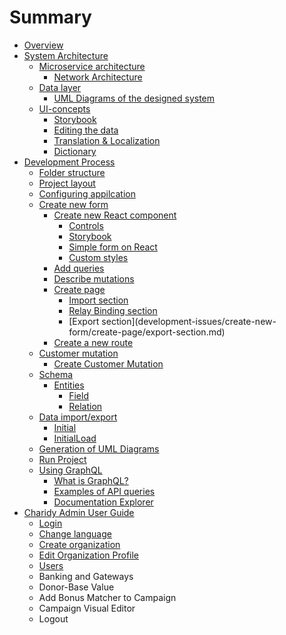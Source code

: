 # Summary

* [Overview](README.md)
* [System Architecture](system-architecture/system-architecture.md)
  * [Microservice architecture](system-architecture/microservice/microservice.md)
    * [Network Architecture](system-architecture/microservice/network-architecture.md)
  * [Data layer](system-architecture/data-layer/data-layer.md)
    * [UML Diagrams of the designed system](system-architecture/data-layer/uml-diagrams-of-the-designed-system.md)
  * [UI-concepts](system-architecture/ui/ui.md)
    * [Storybook](system-architecture/ui/storybook.md)
    * [Editing the data](system-architecture/ui/editing-the-data.md)
    * [Translation & Localization](system-architecture/ui/translation--localization.md)
    * [Dictionary](system-architecture/ui/dictionary.md)
* [Development Process](development-issues/development-process.md)
  * [Folder structure](development-issues/folder-structure.md)
  * [Project layout](development-issues/project-layout.md)
  * [Configuring appilcation](development-issues/folder-structure/config.md)
  * [Create new form](development-issues/create-new-form.md)
    * [Create new React component](development-issues/create-new-form/create-new-react-component.md)
      * [Controls](development-issues/create-new-form/create-new-react-component/controls.md)
      * [Storybook](development-issues/create-new-form/create-new-react-component/storybook.md)
      * [Simple form on React](development-issues/create-new-form/create-new-react-component/simple-form-on-react.md)
      * [Custom styles](development-issues/create-new-form/create-new-react-component/custom-styles.md)
    * [Add queries](development-issues/create-new-form/add-queries.md)
    * [Describe mutations](development-issues/create-new-form/describe-mutations.md)
    * [Create page](development-issues/create-new-form/create-page.md)
      * [Import section](development-issues/create-new-form/create-page/import-section.md)
      * [Relay Binding section](development-issues/create-new-form/create-page/relay-binding-section.md)
      * [Export section](development-issues/create-new-form/create-page/export-section.md\)
    * [Create a new route](development-issues/create-new-form/create-new-route.md)
  * [Customer mutation](development-issues/customer-mutation.md)
    * [Create Customer Mutation](development-issues/customer-mutation/create-customer-mutation.md)
  * [Schema](development-issues/update-schema.md)
    * [Entities](development-issues/update-schema/entities.md)
      * [Field](development-issues/update-schema/entities/fields.md)
      * [Relation](development-issues/update-schema/entities/relation.md)
  * [Data import/export](development-issues/dump-data.md)
    * [Initial](development-issues/dump-data/loaderconfig.md)
    * [InitialLoad](development-issues/dump-data/queries.md)
  * [Generation of UML Diagrams](development-issues/generation-of-uml-diagrams.md)
  * [Run Project](development-issues/run-project.md)
  * [Using GraphQL](development-issues/working-with-graphiql.md)
    * [What is GraphQL?](development-issues/working-with-graphiql/what-is-graphiql.md)
    * [Examples of API queries](development-issues/working-with-graphiql/examples-of-api-queries.md)
    * [Documentation Explorer](development-issues/working-with-graphiql/documentation-explorer.md)
* [Charidy Admin User Guide](charidy-admin-user-guide.md)
  * [Login](charidy-admin-user-guide/login.md)
  * [Change language](charidy-admin-user-guide/change-language.md)
  * [Create organization](charidy-admin-user-guide/create-organization.md)
  * [Edit Organization Profile](charidy-admin-user-guide/edit-organization-profile.md)
  * [Users](charidy-admin-user-guide/users.md)
  * Banking and Gateways
  * Donor-Base Value
  * Add Bonus Matcher to Campaign
  * Campaign Visual Editor
  * Logout

